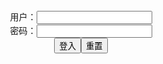 <script>
   function check(){
      var name=document.getElementById("name").value;
   var pass=document.getElementById("pass").value;
   var y = document.getElementById("myDIV");
   if(name=="" && pass=="y"){
   y.style.display = "block";
   }else{
   y.style.display = "none";
   }
   }
</script>

<form name="f" action="">
<center>用户：<INPUT TYPE="text" NAME="" id="name"><br></center>
<center>密码：<INPUT TYPE="password" NAME="" id="pass"><br></center>
<center><INPUT TYPE="button" value="登入" onclick="check()"><INPUT TYPE="reset" value="重置"></center>
</form>

<div id="myDIV" style="display: none">



  <link rel="stylesheet" href="https://cdn.jsdelivr.net/gh/appleple/SmartPhoto/css/smartphoto.min.css">
  <script src="https://cdn.jsdelivr.net/gh/appleple/SmartPhoto/js/smartphoto.min.js"></script>
  <script>
  document.addEventListener('DOMContentLoaded',function(){
    new SmartPhoto(".js-smartphoto");
  });
  </script>

</div>
